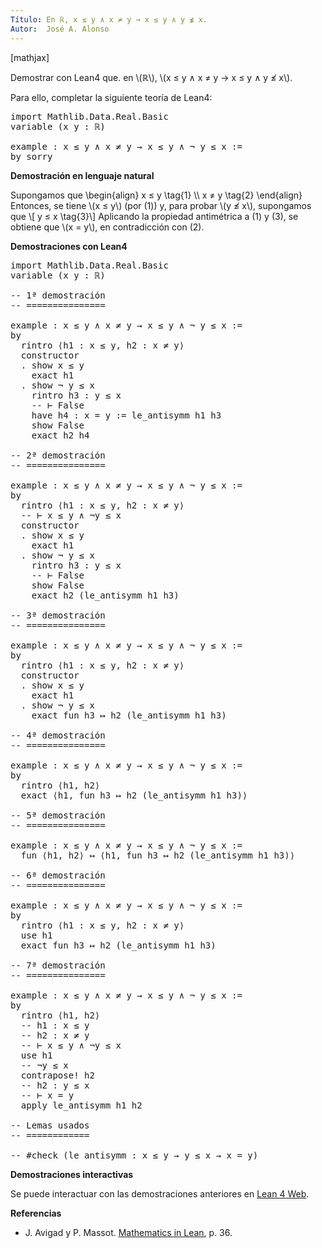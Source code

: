 ```yaml
---
Título: En ℝ, x ≤ y ∧ x ≠ y → x ≤ y ∧ y ≰ x.
Autor:  José A. Alonso
---
```


[mathjax]

Demostrar con Lean4 que. en \\(ℝ\\), \\(x ≤ y ∧ x ≠ y → x ≤ y ∧ y ≰ x\\).

Para ello, completar la siguiente teoría de Lean4:

<pre lang="lean">
import Mathlib.Data.Real.Basic
variable (x y : ℝ)

example : x ≤ y ∧ x ≠ y → x ≤ y ∧ ¬ y ≤ x :=
by sorry
</pre>
<!--more-->

<b>Demostración en lenguaje natural</b>

Supongamos que
\\begin{align}
   x ≤ y \\tag{1} \\\\
   x ≠ y \\tag{2}
\\end{align}
Entonces, se tiene \\(x ≤ y\\) (por (1)) y, para probar \\(y ≰ x\\), supongamos que
\\[ y ≤ x \\tag{3}\\]
Aplicando la propiedad antimétrica a (1) y (3), se obtiene que \\(x = y\\), en contradicción con (2).

<b>Demostraciones con Lean4</b>

<pre lang="lean">
import Mathlib.Data.Real.Basic
variable (x y : ℝ)

-- 1ª demostración
-- ===============

example : x ≤ y ∧ x ≠ y → x ≤ y ∧ ¬ y ≤ x :=
by
  rintro ⟨h1 : x ≤ y, h2 : x ≠ y⟩
  constructor
  . show x ≤ y
    exact h1
  . show ¬ y ≤ x
    rintro h3 : y ≤ x
    -- ⊢ False
    have h4 : x = y := le_antisymm h1 h3
    show False
    exact h2 h4

-- 2ª demostración
-- ===============

example : x ≤ y ∧ x ≠ y → x ≤ y ∧ ¬ y ≤ x :=
by
  rintro ⟨h1 : x ≤ y, h2 : x ≠ y⟩
  -- ⊢ x ≤ y ∧ ¬y ≤ x
  constructor
  . show x ≤ y
    exact h1
  . show ¬ y ≤ x
    rintro h3 : y ≤ x
    -- ⊢ False
    show False
    exact h2 (le_antisymm h1 h3)

-- 3ª demostración
-- ===============

example : x ≤ y ∧ x ≠ y → x ≤ y ∧ ¬ y ≤ x :=
by
  rintro ⟨h1 : x ≤ y, h2 : x ≠ y⟩
  constructor
  . show x ≤ y
    exact h1
  . show ¬ y ≤ x
    exact fun h3 ↦ h2 (le_antisymm h1 h3)

-- 4ª demostración
-- ===============

example : x ≤ y ∧ x ≠ y → x ≤ y ∧ ¬ y ≤ x :=
by
  rintro ⟨h1, h2⟩
  exact ⟨h1, fun h3 ↦ h2 (le_antisymm h1 h3)⟩

-- 5ª demostración
-- ===============

example : x ≤ y ∧ x ≠ y → x ≤ y ∧ ¬ y ≤ x :=
  fun ⟨h1, h2⟩ ↦ ⟨h1, fun h3 ↦ h2 (le_antisymm h1 h3)⟩

-- 6ª demostración
-- ===============

example : x ≤ y ∧ x ≠ y → x ≤ y ∧ ¬ y ≤ x :=
by
  rintro ⟨h1 : x ≤ y, h2 : x ≠ y⟩
  use h1
  exact fun h3 ↦ h2 (le_antisymm h1 h3)

-- 7ª demostración
-- ===============

example : x ≤ y ∧ x ≠ y → x ≤ y ∧ ¬ y ≤ x :=
by
  rintro ⟨h1, h2⟩
  -- h1 : x ≤ y
  -- h2 : x ≠ y
  -- ⊢ x ≤ y ∧ ¬y ≤ x
  use h1
  -- ¬y ≤ x
  contrapose! h2
  -- h2 : y ≤ x
  -- ⊢ x = y
  apply le_antisymm h1 h2

-- Lemas usados
-- ============

-- #check (le_antisymm : x ≤ y → y ≤ x → x = y)
</pre>

<b>Demostraciones interactivas</b>

Se puede interactuar con las demostraciones anteriores en <a href="https://live.lean-lang.org/#url=https://raw.githubusercontent.com/jaalonso/Calculemus2/main/src/Entre_desigualdades.lean" rel="noopener noreferrer" target="_blank">Lean 4 Web</a>.

<b>Referencias</b>

<ul>
<li> J. Avigad y P. Massot. <a href="https://bit.ly/3U4UjBk">Mathematics in Lean</a>, p. 36.</li>
</ul>
